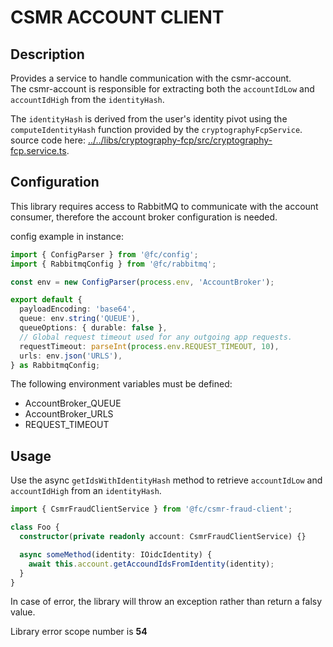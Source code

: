 # CSMR ACCOUNT CLIENT

## Description

Provides a service to handle communication with the csmr-account.  
The csmr-account is responsible for extracting both the `accountIdLow` and `accountIdHigh` from the `identityHash`.

The `identityHash` is derived from the user's identity pivot using the `computeIdentityHash` function provided by the `cryptographyFcpService`. source code here: [../../libs/cryptography-fcp/src/cryptography-fcp.service.ts](<computeIdentityHash(pivotIdentity)>).

## Configuration

This library requires access to RabbitMQ to communicate with the account consumer, therefore the account broker configuration is needed.

config example in instance:

```typescript
import { ConfigParser } from '@fc/config';
import { RabbitmqConfig } from '@fc/rabbitmq';

const env = new ConfigParser(process.env, 'AccountBroker');

export default {
  payloadEncoding: 'base64',
  queue: env.string('QUEUE'),
  queueOptions: { durable: false },
  // Global request timeout used for any outgoing app requests.
  requestTimeout: parseInt(process.env.REQUEST_TIMEOUT, 10),
  urls: env.json('URLS'),
} as RabbitmqConfig;
```

The following environment variables must be defined:

- AccountBroker_QUEUE
- AccountBroker_URLS
- REQUEST_TIMEOUT

## Usage

Use the async `getIdsWithIdentityHash` method to retrieve `accountIdLow` and `accountIdHigh` from an `identityHash`.

```typescript
import { CsmrFraudClientService } from '@fc/csmr-fraud-client';

class Foo {
  constructor(private readonly account: CsmrFraudClientService) {}

  async someMethod(identity: IOidcIdentity) {
    await this.account.getAccoundIdsFromIdentity(identity);
  }
}
```

In case of error, the library will throw an exception rather than return a falsy value.

Library error scope number is **54**
